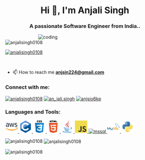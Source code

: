 <h1 align="center">Hi 👋, I'm Anjali Singh</h1>
<h3 align="center">A passionate Software Engineer from India..</h3>
<img align="right" alt="coding" width="400" src="https://www.google.com/url?sa=i&url=https%3A%2F%2Fwww.alamy.com%2Fstock-photo%2Fwoman-programmer.html%3Fcutout%3D1&psig=AOvVaw0DYu4b6U8b1oYhQzyZ-EBa&ust=1717788752654000&source=images&cd=vfe&opi=89978449&ved=0CBUQjRxqFwoTCOi_1_jbx4YDFQAAAAAdAAAAABAE"

<p align="left"> <img src="https://komarev.com/ghpvc/?username=anjalisingh0108&label=Profile%20views&color=0e75b6&style=flat" alt="anjalisingh0108" /> </p>

<p align="left"> <a href="https://github.com/ryo-ma/github-profile-trophy"><img src="https://github-profile-trophy.vercel.app/?username=anjalisingh0108" alt="anjalisingh0108" /></a> </p>

<p align="left"> <a href="https://twitter.com/" target="blank"><img src="https://img.shields.io/twitter/follow/?logo=twitter&style=for-the-badge" alt="" /></a> </p>

- 📫 How to reach me **anjsin224@gmail.com**

<h3 align="left">Connect with me:</h3>
<p align="left">
<a href="https://linkedin.com/in/anjalisingh0108" target="blank"><img align="center" src="https://raw.githubusercontent.com/rahuldkjain/github-profile-readme-generator/master/src/images/icons/Social/linked-in-alt.svg" alt="anjalisingh0108" height="30" width="40" /></a>
<a href="https://instagram.com/an_jali.singh" target="blank"><img align="center" src="https://raw.githubusercontent.com/rahuldkjain/github-profile-readme-generator/master/src/images/icons/Social/instagram.svg" alt="an_jali.singh" height="30" width="40" /></a>
<a href="https://auth.geeksforgeeks.org/user/anjsio6kp" target="blank"><img align="center" src="https://raw.githubusercontent.com/rahuldkjain/github-profile-readme-generator/master/src/images/icons/Social/geeks-for-geeks.svg" alt="anjsio6kp" height="30" width="40" /></a>
</p>

<h3 align="left">Languages and Tools:</h3>
<p align="left"> <a href="https://aws.amazon.com" target="_blank" rel="noreferrer"> <img src="https://raw.githubusercontent.com/devicons/devicon/master/icons/amazonwebservices/amazonwebservices-original-wordmark.svg" alt="aws" width="40" height="40"/> </a> <a href="https://www.cprogramming.com/" target="_blank" rel="noreferrer"> <img src="https://raw.githubusercontent.com/devicons/devicon/master/icons/c/c-original.svg" alt="c" width="40" height="40"/> </a> <a href="https://www.w3schools.com/css/" target="_blank" rel="noreferrer"> <img src="https://raw.githubusercontent.com/devicons/devicon/master/icons/css3/css3-original-wordmark.svg" alt="css3" width="40" height="40"/> </a> <a href="https://www.w3.org/html/" target="_blank" rel="noreferrer"> <img src="https://raw.githubusercontent.com/devicons/devicon/master/icons/html5/html5-original-wordmark.svg" alt="html5" width="40" height="40"/> </a> <a href="https://www.java.com" target="_blank" rel="noreferrer"> <img src="https://raw.githubusercontent.com/devicons/devicon/master/icons/java/java-original.svg" alt="java" width="40" height="40"/> </a> <a href="https://developer.mozilla.org/en-US/docs/Web/JavaScript" target="_blank" rel="noreferrer"> <img src="https://raw.githubusercontent.com/devicons/devicon/master/icons/javascript/javascript-original.svg" alt="javascript" width="40" height="40"/> </a> <a href="https://www.microsoft.com/en-us/sql-server" target="_blank" rel="noreferrer"> <img src="https://www.svgrepo.com/show/303229/microsoft-sql-server-logo.svg" alt="mssql" width="40" height="40"/> </a> <a href="https://www.mysql.com/" target="_blank" rel="noreferrer"> <img src="https://raw.githubusercontent.com/devicons/devicon/master/icons/mysql/mysql-original-wordmark.svg" alt="mysql" width="40" height="40"/> </a> <a href="https://www.python.org" target="_blank" rel="noreferrer"> <img src="https://raw.githubusercontent.com/devicons/devicon/master/icons/python/python-original.svg" alt="python" width="40" height="40"/> </a> </p>

<p><img align="left" src="https://github-readme-stats.vercel.app/api/top-langs?username=anjalisingh0108&show_icons=true&locale=en&layout=compact" alt="anjalisingh0108" /></p>

<p>&nbsp;<img align="center" src="https://github-readme-stats.vercel.app/api?username=anjalisingh0108&show_icons=true&locale=en" alt="anjalisingh0108" /></p>

<p><img align="center" src="https://github-readme-streak-stats.herokuapp.com/?user=anjalisingh0108&" alt="anjalisingh0108" /></p>

